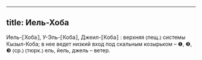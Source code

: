 
---
title: Иель-Хоба
---
Иель-⟦Хоба⟧, У-Эль-⟦Коба⟧, Джеил-⟦Коба⟧
: верхняя ⦅пещ.⦆ системы Кызыл-Коба; в нее ведет низкий вход под скальным козырьком – ❶, ❷, ❸ ⦅ср.⦆ ⦅тюрк.⦆ ель, йель, джель – ветер.
